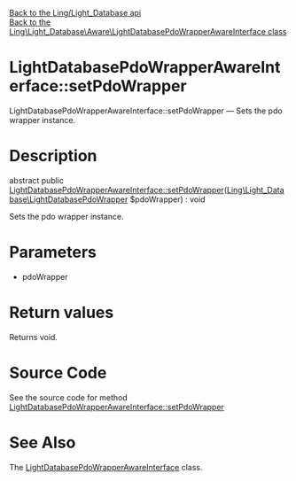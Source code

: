 [Back to the Ling/Light_Database api](https://github.com/lingtalfi/Light_Database/blob/master/doc/api/Ling/Light_Database.md)<br>
[Back to the Ling\Light_Database\Aware\LightDatabasePdoWrapperAwareInterface class](https://github.com/lingtalfi/Light_Database/blob/master/doc/api/Ling/Light_Database/Aware/LightDatabasePdoWrapperAwareInterface.md)


LightDatabasePdoWrapperAwareInterface::setPdoWrapper
================



LightDatabasePdoWrapperAwareInterface::setPdoWrapper — Sets the pdo wrapper instance.




Description
================


abstract public [LightDatabasePdoWrapperAwareInterface::setPdoWrapper](https://github.com/lingtalfi/Light_Database/blob/master/doc/api/Ling/Light_Database/Aware/LightDatabasePdoWrapperAwareInterface/setPdoWrapper.md)([Ling\Light_Database\LightDatabasePdoWrapper](https://github.com/lingtalfi/Light_Database/blob/master/doc/api/Ling/Light_Database/LightDatabasePdoWrapper.md) $pdoWrapper) : void




Sets the pdo wrapper instance.




Parameters
================


- pdoWrapper

    


Return values
================

Returns void.








Source Code
===========
See the source code for method [LightDatabasePdoWrapperAwareInterface::setPdoWrapper](https://github.com/lingtalfi/Light_Database/blob/master/Aware/LightDatabasePdoWrapperAwareInterface.php#L21-L21)


See Also
================

The [LightDatabasePdoWrapperAwareInterface](https://github.com/lingtalfi/Light_Database/blob/master/doc/api/Ling/Light_Database/Aware/LightDatabasePdoWrapperAwareInterface.md) class.



